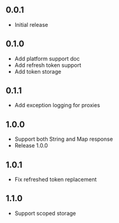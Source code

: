 ## 0.0.1

- Initial release

## 0.1.0

- Add platform support doc
- Add refresh token support
- Add token storage

## 0.1.1

- Add exception logging for proxies

## 1.0.0

- Support both String and Map response
- Release 1.0.0

## 1.0.1

- Fix refreshed token replacement

## 1.1.0

- Support scoped storage
